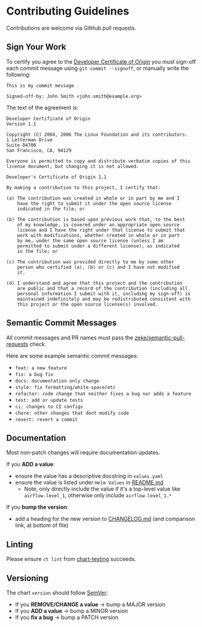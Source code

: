 # Contributing Guidelines

Contributions are welcome via GitHub pull requests.

## Sign Your Work

To certify you agree to the [Developer Certificate of Origin](https://developercertificate.org/) you must sign-off each commit message using `git commit --signoff`, or manually write the following:
```text
This is my commit message

Signed-off-by: John Smith <john.smith@example.org>
```

The text of the agreement is:
```text
Developer Certificate of Origin
Version 1.1

Copyright (C) 2004, 2006 The Linux Foundation and its contributors.
1 Letterman Drive
Suite D4700
San Francisco, CA, 94129

Everyone is permitted to copy and distribute verbatim copies of this
license document, but changing it is not allowed.

Developer's Certificate of Origin 1.1

By making a contribution to this project, I certify that:

(a) The contribution was created in whole or in part by me and I
    have the right to submit it under the open source license
    indicated in the file; or

(b) The contribution is based upon previous work that, to the best
    of my knowledge, is covered under an appropriate open source
    license and I have the right under that license to submit that
    work with modifications, whether created in whole or in part
    by me, under the same open source license (unless I am
    permitted to submit under a different license), as indicated
    in the file; or

(c) The contribution was provided directly to me by some other
    person who certified (a), (b) or (c) and I have not modified
    it.

(d) I understand and agree that this project and the contribution
    are public and that a record of the contribution (including all
    personal information I submit with it, including my sign-off) is
    maintained indefinitely and may be redistributed consistent with
    this project or the open source license(s) involved.
```

## Semantic Commit Messages

All commit messages and PR names must pass the [zeke/semantic-pull-requests](https://github.com/zeke/semantic-pull-requests) check.

Here are some example semantic commit messages:
- `feat: a new feature`
- `fix: a bug fix`
- `docs: documentation only change`
- `style: fix formatting/white-space/etc`
- `refactor: code change that neither fixes a bug nor adds a feature`
- `test: add or update tests`
- `ci: changes to CI configs`
- `chore: other changes that dont modify code`
- `revert: revert a commit`

## Documentation

Most non-patch changes will require documentation updates.

If you __ADD a value__:
- ensure the value has a descriptive docstring in `values.yaml`
- ensure the value is listed under `Helm Values` in [README.md](README.md#helm-values)
   - Note, only directly include the value if it's a top-level value like `airflow.level_1`, otherwise only include `airflow.level_1.*`

If you __bump the version__:
- add a heading for the new version to [CHANGELOG.md](CHANGELOG.md) (and comparison link, at bottom of file)

## Linting

Please ensure `ct lint` from [chart-testing](https://github.com/helm/chart-testing) succeeds.

## Versioning

The chart `version` should follow [SemVer](https://semver.org/):
- If you __REMOVE/CHANGE a value__ → bump a MAJOR version
- If you __ADD a value__ → bump a MINOR version
- If you __fix a bug__ → bump a PATCH version
